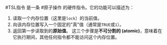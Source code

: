 #TSL指令 是一条 #原子操作 的硬件指令。它的功能可以描述为：
1.  读取一个内存位置（这里是`lock`）的当前值。
2.  向该内存位置写入一个固定的"真"值（通常是`TRUE`或`1`）。
3.  返回第一步读取到的**原始值**。
这三个步骤是**不可分割的 (atomic)**，意味着在它执行期间，其他任何指令都不能访问这个内存位置。